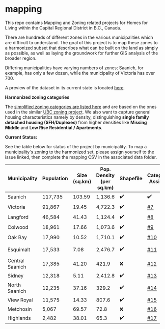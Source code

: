 # mapping
This repo contains Mapping and Zoning related projects for Homes for Living within the Capital Regional District in B.C., Canada.

There are hundreds of different zones in the various municipalities which are difficult to understand.  The goal of this project is to map these zones to a harmonized subset that describes what can be built on the land as simply as possible, as well as laying the groundwork for further GIS analysis of the broader region.

Differing municipalities have varying numbers of zones; Saanich, for example, has only a few dozen, while the municipality of Victoria has over 700.

A preview of the dataset in its current state is located [here](https://housesforliving.github.io/mapping/).

**Harmonized zoning categories**

The [simplified zoning categories are listed here](https://github.com/housesforliving/mapping/blob/main/harmonized_zones.md) and are based on the ones used in the similar [UBC zoning project](https://zoning.sociology.ubc.ca/).   We also want to capture general housing characteristics namely by density, distinguishing **single family detached housing (SFH/Duplexes)** from higher densities like **Missing Middle** and **Low Rise Residential / Apartments**.

**Current Status:**

See the table below for status of the project by municipality.  To map a municipality's zoning to the harmonized set, please assign yourself to the issue linked, then complete the mapping CSV in the associated data folder.

| Municipality | Population | Size (sq.km) | Pop. Density (per sq.km)| Shapefile | Categories Assigned | Zoning Doc. Link|
| ------------ | ---------- | ------------ | ------------------------------| --------- | ----------------- |---|
| Saanich | 117,735 | 103.59 | 1,136.6 | :heavy_check_mark: | :heavy_check_mark: | 
| Victoria | 91,867 | 19.45 | 4,722.3 | :heavy_check_mark: | [#7](https://github.com/housesforliving/mapping/issues/7) | 
| Langford | 46,584 | 41.43 | 1,124.4 | :heavy_check_mark: | [#8](https://github.com/housesforliving/mapping/issues/8) | 
| Colwood | 18,961 | 17.66 | 1,073.6 | :heavy_check_mark: | [#9](https://github.com/housesforliving/mapping/issues/9) | 
| Oak Bay | 17,990 | 10.52 | 1,710.1 | :heavy_check_mark: | [#10](https://github.com/housesforliving/mapping/issues/10)| 
| Esquimalt | 17,533 | 7.08 | 2,476.7 | :heavy_check_mark: | [#11](https://github.com/housesforliving/mapping/issues/11) | https://www.esquimalt.ca/business-development/building-zoning
| Central Saanich | 17,385 | 41.20 | 421.9 | :x: | [#12](https://github.com/housesforliving/mapping/issues/12) |
| Sidney | 12,318 | 5.11 | 2,412.8 | :heavy_check_mark: |[#13](https://github.com/housesforliving/mapping/issues/13) |
| North Saanich | 12,235 | 37.16 | 329.2 | :heavy_check_mark: |[#14](https://github.com/housesforliving/mapping/issues/14)|
| View Royal | 11,575 | 14.33 | 807.6 | :heavy_check_mark: |[#15](https://github.com/housesforliving/mapping/issues/15)|
| Metchosin | 5,067 | 69.57 |72.8	| :x: |[#16](https://github.com/housesforliving/mapping/issues/16)|
| Highlands | 2,482 | 38.01 | 65.3 | :heavy_check_mark: |[#17](https://github.com/housesforliving/mapping/issues/17)|
